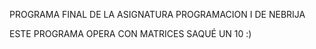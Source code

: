 PROGRAMA FINAL DE LA ASIGNATURA PROGRAMACION I DE NEBRIJA

ESTE PROGRAMA OPERA CON MATRICES
SAQUÉ UN 10 :)
